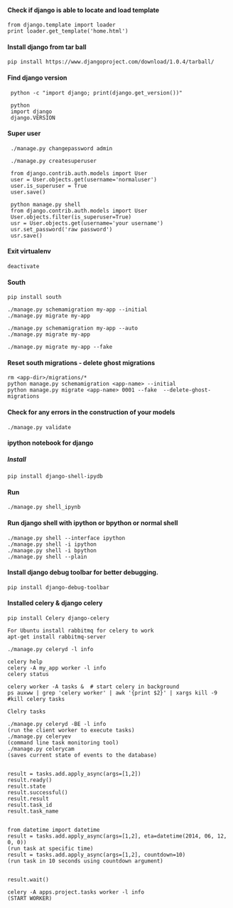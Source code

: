 #### Check if django is able to locate and load template
	from django.template import loader   
	print loader.get_template('home.html') 


#### Install django from tar ball 

    pip install https://www.djangoproject.com/download/1.0.4/tarball/    


#### Find django version 
     python -c "import django; print(django.get_version())"   
     
     python
     import django
     django.VERSION
     
     
#### Super user
     ./manage.py changepassword admin
     
     ./manage.py createsuperuser
     
     from django.contrib.auth.models import User
     user = User.objects.get(username='normaluser')
     user.is_superuser = True
     user.save()
    
     python manage.py shell
     from django.contrib.auth.models import User
     User.objects.filter(is_superuser=True)
     usr = User.objects.get(username='your username')
     usr.set_password('raw password')
     usr.save()
     
#### Exit virtualenv
    deactivate


#### South 
    pip install south
    
    ./manage.py schemamigration my-app --initial
    ./manage.py migrate my-app
    
    ./manage.py schemamigration my-app --auto
    ./manage.py migrate my-app
    
    ./manage.py migrate my-app --fake


#### Reset south migrations - delete ghost migrations
    rm <app-dir>/migrations/*
    python manage.py schemamigration <app-name> --initial
    python manage.py migrate <app-name> 0001 --fake  --delete-ghost-migrations
    
    
#### Check for any errors in the construction of your models
    ./manage.py validate
    

#### ipython notebook for django
##### Install
	pip install django-shell-ipydb
#### Run
	./manage.py shell_ipynb
	
#### Run django shell with ipython or bpython or normal shell 
	./manage.py shell --interface ipython
	./manage.py shell -i ipython
	./manage.py shell -i bpython
	./manage.py shell --plain
	
#### Install django debug toolbar for better debugging.
	pip install django-debug-toolbar
	
#### Installed celery & django celery
	pip install Celery django-celery
	
	For Ubuntu install rabbitmq for celery to work 
	apt-get install rabbitmq-server 
	
	./manage.py celeryd -l info 
	
	celery help
	celery -A my_app worker -l info
	celery status

	celery worker -A tasks &  # start celery in background
	ps auxww | grep 'celery worker' | awk '{print $2}' | xargs kill -9   #kill celery tasks
	
	Clelry tasks

	./manage.py celeryd -BE -l info 
	(run the client worker to execute tasks)
	./manage.py celeryev          
	(command line task monitoring tool)
	./manage.py celerycam
	(saves current state of events to the database)


	result = tasks.add.apply_async(args=[1,2])
	result.ready()
	result.state
	result.successful()
	result.result
	result.task_id
	result.task_name


	from datetime import datetime
	result = tasks.add.apply_async(args=[1,2], eta=datetime(2014, 06, 12, 0, 0))
	(run task at specific time)
	result = tasks.add.apply_async(args=[1,2], countdown=10)
	(run task in 10 seconds using countdown argument)


	result.wait() 
	
	celery -A apps.project.tasks worker -l info 
	(START WORKER)
	


	
	
	
	
    
    
